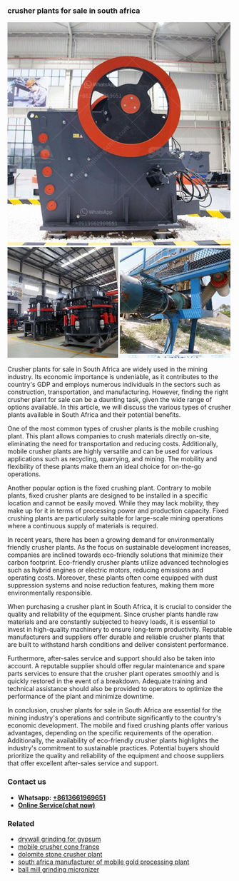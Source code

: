 <h3>crusher plants for sale in south africa</h3><img src='1702260203.jpg' alt=''><p>Crusher plants for sale in South Africa are widely used in the mining industry. Its economic importance is undeniable, as it contributes to the country's GDP and employs numerous individuals in the sectors such as construction, transportation, and manufacturing. However, finding the right crusher plant for sale can be a daunting task, given the wide range of options available. In this article, we will discuss the various types of crusher plants available in South Africa and their potential benefits.</p><p>One of the most common types of crusher plants is the mobile crushing plant. This plant allows companies to crush materials directly on-site, eliminating the need for transportation and reducing costs. Additionally, mobile crusher plants are highly versatile and can be used for various applications such as recycling, quarrying, and mining. The mobility and flexibility of these plants make them an ideal choice for on-the-go operations.</p><p>Another popular option is the fixed crushing plant. Contrary to mobile plants, fixed crusher plants are designed to be installed in a specific location and cannot be easily moved. While they may lack mobility, they make up for it in terms of processing power and production capacity. Fixed crushing plants are particularly suitable for large-scale mining operations where a continuous supply of materials is required.</p><p>In recent years, there has been a growing demand for environmentally friendly crusher plants. As the focus on sustainable development increases, companies are inclined towards eco-friendly solutions that minimize their carbon footprint. Eco-friendly crusher plants utilize advanced technologies such as hybrid engines or electric motors, reducing emissions and operating costs. Moreover, these plants often come equipped with dust suppression systems and noise reduction features, making them more environmentally responsible.</p><p>When purchasing a crusher plant in South Africa, it is crucial to consider the quality and reliability of the equipment. Since crusher plants handle raw materials and are constantly subjected to heavy loads, it is essential to invest in high-quality machinery to ensure long-term productivity. Reputable manufacturers and suppliers offer durable and reliable crusher plants that are built to withstand harsh conditions and deliver consistent performance.</p><p>Furthermore, after-sales service and support should also be taken into account. A reputable supplier should offer regular maintenance and spare parts services to ensure that the crusher plant operates smoothly and is quickly restored in the event of a breakdown. Adequate training and technical assistance should also be provided to operators to optimize the performance of the plant and minimize downtime.</p><p>In conclusion, crusher plants for sale in South Africa are essential for the mining industry's operations and contribute significantly to the country's economic development. The mobile and fixed crushing plants offer various advantages, depending on the specific requirements of the operation. Additionally, the availability of eco-friendly crusher plants highlights the industry's commitment to sustainable practices. Potential buyers should prioritize the quality and reliability of the equipment and choose suppliers that offer excellent after-sales service and support.</p><h3>Contact us</h3><ul><li><strong>Whatsapp:&nbsp;<a href="https://wa.me/8613661969651">+8613661969651</a></strong></li><li><a href="https://swt.shibang-china.com/?git&amp;zhl&amp;crusher plants for sale in south africa"><strong>Online Service(chat now)</strong></a></li></ul><h3>Related</h3><ul><li><a href='drywall grinding for gypsum.md'>drywall grinding for gypsum</a></li><li><a href='mobile crusher cone france.md'>mobile crusher cone france</a></li><li><a href='dolomite stone crusher plant.md'>dolomite stone crusher plant</a></li><li><a href='south africa manufacturer of mobile gold processing plant.md'>south africa manufacturer of mobile gold processing plant</a></li><li><a href='ball mill grinding micronizer.md'>ball mill grinding micronizer</a></li></ul>